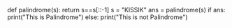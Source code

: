 def palindrome(s):
       return s==s[::-1]
s = "KISSIK"
ans =  palindrome(s)
if ans:
      print("This is Palindrome")
else:
     print("This is not Palindrome")
